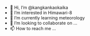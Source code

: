 - 👋 Hi, I’m @kangkankaokaika
- 👀 I’m interested in Himawari-8
- 🌱 I’m currently learning meteorology
- 💞️ I’m looking to collaborate on ...
- 📫 How to reach me ...

<!---
kangkankaokaika/kangkankaokaika is a ✨ special ✨ repository because its `README.md` (this file) appears on your GitHub profile.
You can click the Preview link to take a look at your changes.
--->
